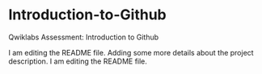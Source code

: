 # Introduction-to-Github
Qwiklabs Assessment: Introduction to Github

I am editing the README file. Adding some more details about the project description.
I am editing the README file.
